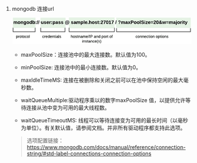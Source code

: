 1. mongodb 连接url

   ![image](../../assets/214.jpg)

   + maxPoolSize：连接池中的最大连接数。默认值为100。

   + minPoolSize: 连接池中的最小连接数。默认值为0。

   + maxIdleTimeMS: 连接在被删除和关闭之前可以在池中保持空闲的最大毫秒数。

   + waitQueueMultiple:驱动程序乘以的数字maxPoolSize
 值，以提供允许等待连接从池中变为可用的最大线程数。

   + waitQueueTimeoutMS: 线程可以等待连接变为可用的最长时间（以毫秒为单位）。有关默认值，请参阅文档。并非所有驱动程序都支持此选项。


   > 选项配置链接：https://www.mongodb.com/docs/manual/reference/connection-string/#std-label-connections-connection-options
